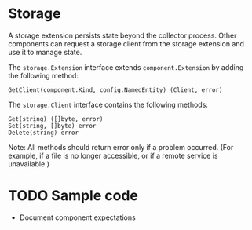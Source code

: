 # Storage

A storage extension persists state beyond the collector process. Other components can request a storage client from the storage extension and use it to manage state. 

The `storage.Extension` interface extends `component.Extension` by adding the following method:
```
GetClient(component.Kind, config.NamedEntity) (Client, error)
```

The `storage.Client` interface contains the following methods:
```
Get(string) ([]byte, error)
Set(string, []byte) error
Delete(string) error
```
Note: All methods should return error only if a problem occurred. (For example, if a file is no longer accessible, or if a remote service is unavailable.)

# TODO Sample code
- Document component expectations
